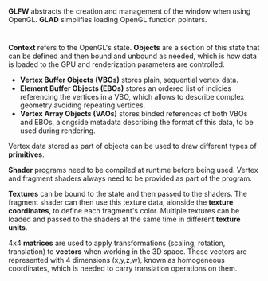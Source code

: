 #

**GLFW** abstracts the creation and management of the window when using OpenGL. **GLAD** simplifies loading OpenGL function pointers.

#

**Context** refers to the OpenGL's state. **Objects** are a section of this state that can be defined and then bound and unbound as needed, which is how data is loaded to the GPU and renderization parameters are controlled. 

- **Vertex Buffer Objects (VBOs)** stores plain, sequential vertex data. 
- **Element Buffer Objects (EBOs)** stores an ordered list of indicies referencing the vertices in a VBO, which allows to describe complex geometry avoiding repeating vertices. 
- **Vertex Array Objects (VAOs)** stores binded references of both VBOs and EBOs, alongside metadata describing the format of this data, to be used during rendering.

Vertex data stored as part of objects can be used to draw different types of **primitives**.

**Shader** programs need to be compiled at runtime before being used. Vertex and fragment shaders always need to be provided as part of the program.

**Textures** can be bound to the state and then passed to the shaders. The fragment shader can then use this texture data, alonside the **texture coordinates**, to define each fragment's color. Multiple textures can be loaded and passed to the shaders at the same time in different **texture units**.

4x4 **matrices** are used to apply transformations (scaling, rotation, translation) to **vectors** when working in the 3D space. These vectors are represented with 4 dimensions (x,y,z,w), known as homogeneous coordinates, which is needed to carry translation operations on them.
